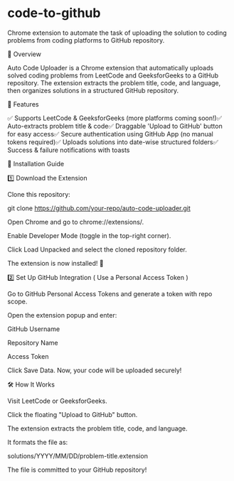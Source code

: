 # code-to-github
Chrome extension to automate the task of uploading the solution to coding problems from coding platforms to GitHub repository.

🚀 Overview

Auto Code Uploader is a Chrome extension that automatically uploads solved coding problems from LeetCode and GeeksforGeeks to a GitHub repository. The extension extracts the problem title, code, and language, then organizes solutions in a structured GitHub repository.

📌 Features

✅ Supports LeetCode & GeeksforGeeks (more platforms coming soon!)✅ Auto-extracts problem title & code✅ Draggable 'Upload to GitHub' button for easy access✅ Secure authentication using GitHub App (no manual tokens required)✅ Uploads solutions into date-wise structured folders✅ Success & failure notifications with toasts

🔧 Installation Guide

1️⃣ Download the Extension

Clone this repository:

git clone https://github.com/your-repo/auto-code-uploader.git

Open Chrome and go to chrome://extensions/.

Enable Developer Mode (toggle in the top-right corner).

Click Load Unpacked and select the cloned repository folder.

The extension is now installed! 🎉

2️⃣ Set Up GitHub Integration ( Use a Personal Access Token )

Go to GitHub Personal Access Tokens and generate a token with repo scope.

Open the extension popup and enter:

GitHub Username

Repository Name

Access Token

Click Save Data. Now, your code will be uploaded securely!

🛠 How It Works

Visit LeetCode or GeeksforGeeks.

Click the floating "Upload to GitHub" button.

The extension extracts the problem title, code, and language.

It formats the file as:

solutions/YYYY/MM/DD/problem-title.extension

The file is committed to your GitHub repository!


